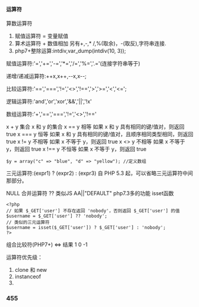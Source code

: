 #### 运算符

算数运算符  
1.  赋值运算符 = 变量赋值  
2.  算术运算符 + 数值相加 另有+,-,* /,%(取余)，-(取反),字符串连接.  
3.  php7+整除运算:intdiv,var_dump(intdiv(10, 3));  

赋值运算符:'=','+=','-=','*=','/=','%=','.='(连接字符串等于)

递增/递减运算符:++x,x++,--x,x--;

比较运算符:'==','===','!=','<>','!==','>','>=','<','<=';

逻辑运算符:'and','or','xor','&&','||','!x'

数组运算符:'+','==','===','!=','<>','!=='  

x + y	集合	x 和 y 的集合
x == y	相等	如果 x 和 y 具有相同的键/值对，则返回 true
x === y	恒等	如果 x 和 y 具有相同的键/值对，且顺序相同类型相同，则返回 true
x != y	不相等	如果 x 不等于 y，则返回 true
x <> y	不相等	如果 x 不等于 y，则返回 true
x !== y	不恒等	如果 x 不等于 y，则返回 true

```
$y = array("c" => "blue", "d" => "yellow"); //定义数组
```

三元运算符:(expr1) ? (expr2) : (expr3) 自 PHP 5.3 起，可以省略三元运算符中间那部分。  

NULL 合并运算符 ?? 类似JS AA||"DEFAULT" php7.3多的功能 isset函数 

 ```
 <?php
// 如果 $_GET['user'] 不存在返回 'nobody'，否则返回 $_GET['user'] 的值
$username = $_GET['user'] ?? 'nobody';
// 类似的三元运算符
$username = isset($_GET['user']) ? $_GET['user'] : 'nobody';
?>
 
 ```
组合比较符(PHP7+)  <=>  结果 1  0  -1

运算符优先级：
1.  clone 和 new
2.  instanceof
3.  
### 455